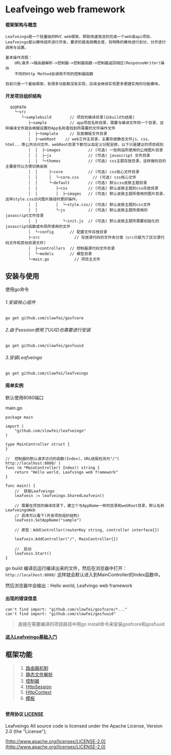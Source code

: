 Leafveingo web framework
=============

#### 框架架构与概念
	Leafveingo是一个轻量级的MVC web框架，帮助快速简洁的完成一个web或api项目。
	Leafveingo是以模块组件进行开发，要求的是高效耦合度，将特殊的模块进行划分，分开进行调用与设置。

	基本操作流程：
		URL请求->路由器解析->控制器->控制器函数->控制器返回相应(ResponseWriter)操作
		不同的Http Method会调用不同的控制器函数

	目前只是一个基础框架，有很多功能都没有实现，后续会继续实现更多便捷实用的功能模块。

#### 开发项目组织结构
```
  $GOPATH
	└─src
	   └─samplebuild 		// 项目的编译目录(以build为结尾)
	      ├─sample			// app项目名称目录，需要与编译文件同一个目录，这样编译文件就会根据设置的App名称查找到所需要的文件操作文件
	      │  ├─template     // 存放模板文件目录
	      │  ├─webRoot 	  // web工作主目录，主要存放静态文件js、css、html...等公共访问文件，webRoot目录下都可以自定义分配安排，以下只是建议的项目规划
	      │  │  ├─images 			// (可选) 一些网站所使用的公用图片目录
	      │  │  ├─js 				// (可选) javascript 文件目录
	      │  │  └─themes 			// (可选) css主题存放目录，这样做的目的主要是可以方便切换皮肤
	      │  │     ├─core 			// (可选) css核心文件目录
	      │  │     │  └─core.css 	  // (可选) css核心文件
	      │  │     └─default 		// (可选) 默认css皮肤主题目录
	      │  │        ├─css 		// (可选) 默认皮肤主题的css存放目录
	      │  │        │  ├─images   // (可选) 默认皮肤主题所使用的图片目录，这样style.css访问图片路径时更好操作。
	      │  │        │  └─style.css// (可选) 默认皮肤主题的css文件
	      │  │        └─js 			// (可选) 默认皮肤主题所使用的javascript文件目录
	      │  │           └─init.js 	// (可选) 默认皮肤主题所需要初始化的javascript函数或布局所使用的文件
 	      │  └─config 		// 配置文件存放目录
	      ├─src 			  // 存放源代码的文件夹分类（src只是为了区分源代码文件和其他资源文件)
	      │  ├─controllers 	// 控制器源代码文件目录
	      │  └─models 		// 模型目录
	      └─main.go 		  // 项目主文件
```
	
安装与使用
---------

使用go命令

###### 1.安装核心组件

	go get github.com/slowfei/gosfcore

###### 2.由于session使用了UUID也需要进行安装

 	go get github.com/slowfei/gosfuuid

###### 3.安装Leafveingo

	go get github.com/slowfei/leafveingo

#### 简单实例

默认使用8080端口

main.go
```golang
package main

import (
	"github.com/slowfei/leafveingo"
)

type MainController struct {
}

//	控制器的默认请求访问的函数(Index)，URL结尾检测为"/"( http://localhost:8080/ )
func (m *MainController) Index() string {
	return "Hello world, Leafvingo web framework"
}

func main() {
	//	获取Leafveingo
	leafvein := leafveingo.SharedLeafvein()

	// 需要在项目的编译目录下，建立个与AppName一样的目录和webRoot目录，默认名称LeafveingoWeb
	// 具体可以看下(开发项目组织结构)
	leafvein.SetAppName("sample")

	// 原型：AddController(routerKey string, controller interface{})

	leafvein.AddController("/", MainController{})
	
	//	启动
	leafvein.Start()
}

```
go build 编译后运行编译出来的文件，然后在浏览器中打开：`http://localhost:8080/` 这样就会默认进入到MainController的Index函数中。

然后浏览器中会输出：Hello world, Leafvingo web framework

#### 出现的错误信息
`can't find import: "github.com/slowfei/gosfcore/*..."`<br/>
`can't find import: "github.com/slowfei/gosfuuid"`
> 直接在需要编译的项目路径中用go install命令来安装gosfcore和gosfuuid

#### [进入Leafveingo基础入门](01.md)

框架功能
-------------
>1. [路由器机制](02.md)
>1. [静态文件解析](03.md)
>1. [控制器](04.md)
>1. [HttpSession](05.md)
>1. [HttpContext](06.md)
>1. [模板](07.md)

##
#### 使用协议 [LICENSE](https://github.com/slowfei/leafveingo/blob/master/LICENSE)

Leafveingo All source code is licensed under the Apache License, Version 2.0 (the "License"); 

[http://www.apache.org/licenses/LICENSE-2.0](http://www.apache.org/licenses/LICENSE-2.0) 

###